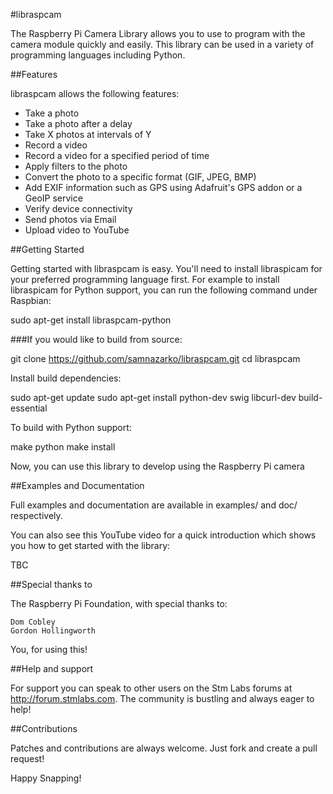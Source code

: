 #libraspcam

The Raspberry Pi Camera Library allows you to use to program with the camera module quickly and
easily. This library can be used in a variety of programming languages including Python. 

##Features

libraspcam allows the following features:

* Take a photo
* Take a photo after a delay
* Take X photos at intervals of Y
* Record a video
* Record a video for a specified period of time
* Apply filters to the photo
* Convert the photo to a specific format (GIF, JPEG, BMP)
* Add EXIF information such as GPS using Adafruit's GPS addon or a GeoIP service
* Verify device connectivity
* Send photos via Email
* Upload video to YouTube

##Getting Started

Getting started with libraspcam is easy. You'll need to install libraspicam for your 
preferred programming language first. For example to install libraspicam for Python 
support, you can run the following command under Raspbian:

sudo apt-get install libraspcam-python

###If you would like to build from source:

git clone https://github.com/samnazarko/libraspcam.git
cd libraspcam

Install build dependencies:

sudo apt-get update
sudo apt-get install python-dev swig libcurl-dev build-essential

To build with Python support:

make python
make install

Now, you can use this library to develop using the Raspberry Pi camera

##Examples and Documentation

Full examples and documentation are available in examples/ and doc/ respectively. 

You can also see this YouTube video for a quick introduction which shows you how to get started with
the library:

TBC

##Special thanks to

The Raspberry Pi Foundation, with special thanks to:

	Dom Cobley
	Gordon Hollingworth

You, for using this!

##Help and support

For support you can speak to other users on the Stm Labs forums at http://forum.stmlabs.com. The community
is bustling and always eager to help!

##Contributions

Patches and contributions are always welcome. Just fork and create a pull request!

Happy Snapping!
